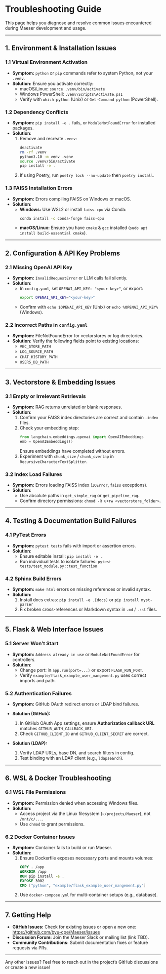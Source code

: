 # Troubleshooting Guide

This page helps you diagnose and resolve common issues encountered during Maeser development and usage.

---

## 1. Environment & Installation Issues

### 1.1 Virtual Environment Activation
- **Symptom:** `python` or `pip` commands refer to system Python, not your `.venv`.
- **Solution:** Ensure you activate correctly:
  - macOS/Linux: `source .venv/bin/activate`
  - Windows PowerShell: `.venv\Scripts\Activate.ps1`
  - Verify with `which python` (Unix) or `Get-Command python` (PowerShell).

### 1.2 Dependency Conflicts
- **Symptom:** `pip install -e .` fails, or `ModuleNotFoundError` for installed packages.
- **Solution:**
  1. Remove and recreate `.venv`:
     ```bash
     deactivate
     rm -rf .venv
     python3.10 -m venv .venv
     source .venv/bin/activate
     pip install -e .
     ```
  2. If using Poetry, run `poetry lock --no-update` then `poetry install`.

### 1.3 FAISS Installation Errors
- **Symptom:** Errors compiling FAISS on Windows or macOS.
- **Solution:**
  - **Windows:** Use WSL2 or install `faiss-cpu` via Conda:
    ```bash
    conda install -c conda-forge faiss-cpu
    ```
  - **macOS/Linux:** Ensure you have `cmake` & `gcc` installed (`sudo apt install build-essential cmake`).

---

## 2. Configuration & API Key Problems

### 2.1 Missing OpenAI API Key
- **Symptom:** `InvalidRequestError` or LLM calls fail silently.
- **Solution:**
  - In `config.yaml`, set `OPENAI_API_KEY: "<your-key>"`, or export:
    ```bash
    export OPENAI_API_KEY="<your-key>"
    ```
  - Confirm with `echo $OPENAI_API_KEY` (Unix) or `echo %OPENAI_API_KEY%` (Windows).

### 2.2 Incorrect Paths in `config.yaml`
- **Symptom:** FileNotFoundError for vectorstores or log directories.
- **Solution:** Verify the following fields point to existing locations:
  - `VEC_STORE_PATH`
  - `LOG_SOURCE_PATH`
  - `CHAT_HISTORY_PATH`
  - `USERS_DB_PATH`

---

## 3. Vectorstore & Embedding Issues

### 3.1 Empty or Irrelevant Retrievals
- **Symptom:** RAG returns unrelated or blank responses.
- **Solution:**
  1. Confirm your FAISS index directories are correct and contain `.index` files.
  2. Check your embedding step:
     ```python
     from langchain.embeddings.openai import OpenAIEmbeddings
     emb = OpenAIEmbeddings()
     ```
     Ensure embeddings have completed without errors.
  3. Experiment with `chunk_size` / `chunk_overlap` in `RecursiveCharacterTextSplitter`.

### 3.2 Index Load Failures
- **Symptom:** Errors loading FAISS index (`IOError`, `faiss` exceptions).
- **Solution:**
  - Use absolute paths in `get_simple_rag` or `get_pipeline_rag`.
  - Confirm directory permissions: `chmod -R u+rw <vectorstore_folder>`.

---

## 4. Testing & Documentation Build Failures

### 4.1 PyTest Errors
- **Symptom:** `pytest tests` fails with import or assertion errors.
- **Solution:**
  - Ensure editable install: `pip install -e .`
  - Run individual tests to isolate failures: `pytest tests/test_module.py::test_function`

### 4.2 Sphinx Build Errors
- **Symptom:** `make html` errors on missing references or invalid syntax.
- **Solution:**
  1. Install docs extras: `pip install -e .[docs]` or `pip install myst-parser`
  2. Fix broken cross-references or Markdown syntax in `.md` / `.rst` files.

---

## 5. Flask & Web Interface Issues

### 5.1 Server Won’t Start
- **Symptom:** `Address already in use` or `ModuleNotFoundError` for controllers.
- **Solution:**
  - Change port: in `app.run(port=...)` or export `FLASK_RUN_PORT`.
  - Verify `example/flask_example_user_mangement.py` uses correct imports and path.

### 5.2 Authentication Failures
- **Symptom:** GitHub OAuth redirect errors or LDAP bind failures.
- **Solution (GitHub):**
  1. In GitHub OAuth App settings, ensure **Authorization callback URL** matches `GITHUB_AUTH_CALLBACK_URI`.
  2. Check `GITHUB_CLIENT_ID` and `GITHUB_CLIENT_SECRET` are correct.

- **Solution (LDAP):**
  1. Verify LDAP URLs, base DN, and search filters in config.
  2. Test binding with an LDAP client (e.g., `ldapsearch`).

---

## 6. WSL & Docker Troubleshooting

### 6.1 WSL File Permissions
- **Symptom:** Permission denied when accessing Windows files.
- **Solution:**
  - Access project via the Linux filesystem (`~/projects/Maeser`), not `/mnt/c/...`.
  - Use `chmod` to grant permissions.

### 6.2 Docker Container Issues
- **Symptom:** Container fails to build or run Maeser.
- **Solution:**
  1. Ensure Dockerfile exposes necessary ports and mounts volumes:
     ```Dockerfile
     COPY . /app
     WORKDIR /app
     RUN pip install -e .
     EXPOSE 3002
     CMD ["python", "example/flask_example_user_mangement.py"]
     ```
  2. Use `docker-compose.yml` for multi-container setups (e.g., database).  

---

## 7. Getting Help

- **GitHub Issues:** Check for existing issues or open a new one: https://github.com/byu-cpe/Maeser/issues
- **Discussion Forum:** Join the Maeser Slack or mailing list (link TBD).
- **Community Contributions:** Submit documentation fixes or feature requests via PRs.

---

Any other issues? Feel free to reach out in the project’s GitHub discussions or create a new issue!

